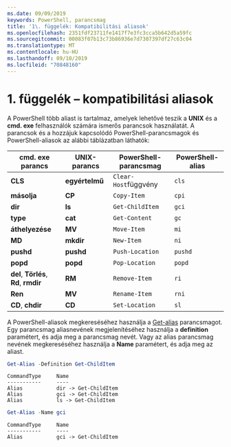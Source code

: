 ```yaml
---
ms.date: 09/09/2019
keywords: PowerShell, parancsmag
title: '1\. függelék: Kompatibilitási aliasok'
ms.openlocfilehash: 2351fdf23711fe1417f7e3fc3cca5b642d5a59fc
ms.sourcegitcommit: 00083f07b13c73b86936e7d7307397df27c63c04
ms.translationtype: MT
ms.contentlocale: hu-HU
ms.lasthandoff: 09/10/2019
ms.locfileid: "70848160"
---
```

# <a name="appendix-1---compatibility-aliases"></a>1\. függelék – kompatibilitási aliasok

A PowerShell több aliast is tartalmaz, amelyek lehetővé teszik a **UNIX** és a **cmd. exe** felhasználók számára ismerős parancsok használatát.
A parancsok és a hozzájuk kapcsolódó PowerShell-parancsmagok és PowerShell-aliasok az alábbi táblázatban láthatók:

|cmd. exe parancs|UNIX-parancs|PowerShell-parancsmag|PowerShell-alias|
|---------------|----------------|--------------|------------|
|**CLS**|**egyértelmű**|`Clear-Host`függvény|`cls`|
|**másolja**|**CP**|`Copy-Item`|`cpi`|
|**dir**|**ls**|`Get-ChildItem`|`gci`|
|**type**|**cat**|`Get-Content`|`gc`|
|**áthelyezése**|**MV**|`Move-Item`|`mi`|
|**MD**|**mkdir**|`New-Item`|`ni`|
|**pushd**|**pushd**|`Push-Location`|`pushd`|
|**popd**|**popd**|`Pop-Location`|`popd`|
|**del**, **Törlés**, **Rd**, **rmdir**|**RM**|`Remove-Item`|`ri`|
|**Ren**|**MV**|`Rename-Item`|`rni`|
|**CD**, **chdir**|**CD**|`Set-Location`|`sl`|

A PowerShell-aliasok megkereséséhez használja a [Get-alias](/powershell/module/Microsoft.PowerShell.Utility/Get-Alias) parancsmagot. Egy parancsmag aliasnevének megjelenítéséhez használja a **definition** paramétert, és adja meg a parancsmag nevét.
Vagy az alias parancsmag nevének megkereséséhez használja a **Name** paramétert, és adja meg az aliast.

```powershell
Get-Alias -Definition Get-ChildItem
```

```Output
CommandType     Name
-----------     ----
Alias           dir -> Get-ChildItem
Alias           gci -> Get-ChildItem
Alias           ls -> Get-ChildItem
```

```powershell
Get-Alias -Name gci
```

```Output
CommandType     Name
-----------     ----
Alias           gci -> Get-ChildItem
```
